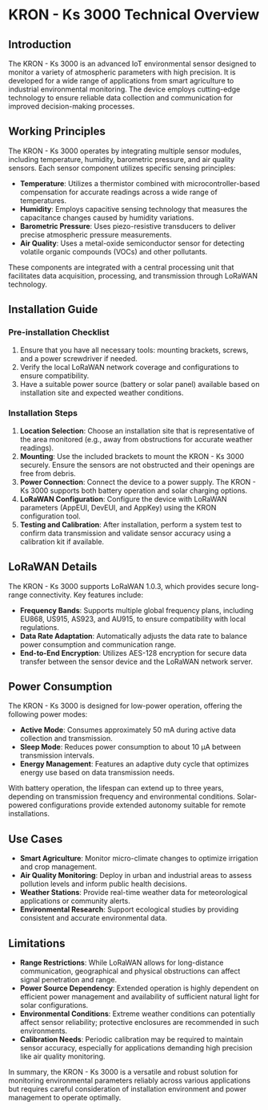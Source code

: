 # KRON - Ks 3000 Technical Overview

## Introduction

The KRON - Ks 3000 is an advanced IoT environmental sensor designed to monitor a variety of atmospheric parameters with high precision. It is developed for a wide range of applications from smart agriculture to industrial environmental monitoring. The device employs cutting-edge technology to ensure reliable data collection and communication for improved decision-making processes.

## Working Principles

The KRON - Ks 3000 operates by integrating multiple sensor modules, including temperature, humidity, barometric pressure, and air quality sensors. Each sensor component utilizes specific sensing principles:

- **Temperature**: Utilizes a thermistor combined with microcontroller-based compensation for accurate readings across a wide range of temperatures.
- **Humidity**: Employs capacitive sensing technology that measures the capacitance changes caused by humidity variations.
- **Barometric Pressure**: Uses piezo-resistive transducers to deliver precise atmospheric pressure measurements.
- **Air Quality**: Uses a metal-oxide semiconductor sensor for detecting volatile organic compounds (VOCs) and other pollutants.

These components are integrated with a central processing unit that facilitates data acquisition, processing, and transmission through LoRaWAN technology.

## Installation Guide

### Pre-installation Checklist

1. Ensure that you have all necessary tools: mounting brackets, screws, and a power screwdriver if needed.
2. Verify the local LoRaWAN network coverage and configurations to ensure compatibility.
3. Have a suitable power source (battery or solar panel) available based on installation site and expected weather conditions.

### Installation Steps

1. **Location Selection**: Choose an installation site that is representative of the area monitored (e.g., away from obstructions for accurate weather readings).
2. **Mounting**: Use the included brackets to mount the KRON - Ks 3000 securely. Ensure the sensors are not obstructed and their openings are free from debris.
3. **Power Connection**: Connect the device to a power supply. The KRON - Ks 3000 supports both battery operation and solar charging options.
4. **LoRaWAN Configuration**: Configure the device with LoRaWAN parameters (AppEUI, DevEUI, and AppKey) using the KRON configuration tool.
5. **Testing and Calibration**: After installation, perform a system test to confirm data transmission and validate sensor accuracy using a calibration kit if available.

## LoRaWAN Details

The KRON - Ks 3000 supports LoRaWAN 1.0.3, which provides secure long-range connectivity. Key features include:

- **Frequency Bands**: Supports multiple global frequency plans, including EU868, US915, AS923, and AU915, to ensure compatibility with local regulations.
- **Data Rate Adaptation**: Automatically adjusts the data rate to balance power consumption and communication range.
- **End-to-End Encryption**: Utilizes AES-128 encryption for secure data transfer between the sensor device and the LoRaWAN network server.

## Power Consumption

The KRON - Ks 3000 is designed for low-power operation, offering the following power modes:

- **Active Mode**: Consumes approximately 50 mA during active data collection and transmission.
- **Sleep Mode**: Reduces power consumption to about 10 µA between transmission intervals.
- **Energy Management**: Features an adaptive duty cycle that optimizes energy use based on data transmission needs.

With battery operation, the lifespan can extend up to three years, depending on transmission frequency and environmental conditions. Solar-powered configurations provide extended autonomy suitable for remote installations.

## Use Cases

- **Smart Agriculture**: Monitor micro-climate changes to optimize irrigation and crop management.
- **Air Quality Monitoring**: Deploy in urban and industrial areas to assess pollution levels and inform public health decisions.
- **Weather Stations**: Provide real-time weather data for meteorological applications or community alerts.
- **Environmental Research**: Support ecological studies by providing consistent and accurate environmental data.

## Limitations

- **Range Restrictions**: While LoRaWAN allows for long-distance communication, geographical and physical obstructions can affect signal penetration and range.
- **Power Source Dependency**: Extended operation is highly dependent on efficient power management and availability of sufficient natural light for solar configurations.
- **Environmental Conditions**: Extreme weather conditions can potentially affect sensor reliability; protective enclosures are recommended in such environments.
- **Calibration Needs**: Periodic calibration may be required to maintain sensor accuracy, especially for applications demanding high precision like air quality monitoring.

In summary, the KRON - Ks 3000 is a versatile and robust solution for monitoring environmental parameters reliably across various applications but requires careful consideration of installation environment and power management to operate optimally.
